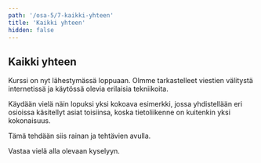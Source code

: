 ```yaml
---
path: '/osa-5/7-kaikki-yhteen'
title: 'Kaikki yhteen'
hidden: false
---
```



## Kaikki yhteen

Kurssi on nyt lähestymässä loppuaan. Olmme tarkastelleet viestien välitystä internetissä ja käytössä olevia erilaisia tekniikoita. 

Käydään vielä näin lopuksi yksi kokoava esimerkki, jossa yhdistellään eri osioissa käsitellyt asiat toisiinsa, koska tietoliikenne on kuitenkin yksi kokonaisuus.


Tämä tehdään siis rainan ja tehtävien avulla.


Vastaa vielä alla olevaan kyselyyn.

<quiz id='218bcc82-d583-4718-8680-ab8b7b44dcd3'></quiz>
